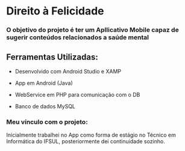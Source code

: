 <h1>Direito à Felicidade</h1>

<h3>O objetivo do projeto é ter um Apllicativo Mobile capaz de sugerir conteúdos relacionados a saúde mental</h3>

<h2>Ferramentas Utilizadas:</h2>

+ Desenvolvido com Android Studio e XAMP
  
+ App em Android (Java)
+ WebService em PHP para comunicação com o DB
+ Banco de dados MySQL

<h3>Meu vínculo com o projeto:</h3>
Inicialmente trabalhei no App como forma de estágio no Técnico em Informática do IFSUL, posteriormente dei continuidade sozinho.
